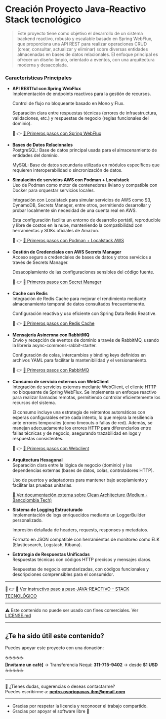# Creación Proyecto Java-Reactivo Stack tecnológico
> Este proyecto tiene como objetivo el desarrollo de un sistema backend reactivo, robusto y escalable basado en Spring WebFlux, que proporciona una API REST para realizar operaciones CRUD (crear, consultar, actualizar y eliminar) sobre diversas entidades almacenadas en bases de datos relacionales. El enfoque principal es ofrecer un diseño limpio, orientado a eventos, con una arquitectura moderna y desacoplada.

### Características Principales

- **API RESTful con Spring WebFlux**  
Implementación de endpoints reactivos para la gestión de recursos.

  Control de flujo no bloqueante basado en Mono y Flux.

  Separación clara entre respuestas técnicas (errores de infraestructura, validaciones, etc.) y respuestas de negocio (reglas funcionales del dominio).

  🔗 👉 [📘 Primeros pasos con Spring WebFlux](./doc/spring-webflux.md)

- **Bases de Datos Relacionales**  
  PostgreSQL: Base de datos principal usada para el almacenamiento de entidades del dominio.

  MySQL: Base de datos secundaria utilizada en módulos específicos que requieren interoperabilidad o sincronización de datos.

- **Simulación de servicios AWS con Podman + Localstack**  
  Uso de Podman como motor de contenedores liviano y compatible con Docker para orquestar servicios locales.
  
  Integración con Localstack para simular servicios de AWS como S3, DynamoDB, Secrets Manager, entre otros, permitiendo desarrollar y probar localmente sin necesidad de una cuenta real en AWS.

  Esta configuración facilita un entorno de desarrollo portátil, reproducible y libre de costos en la nube, manteniendo la compatibilidad con herramientas y SDKs oficiales de Amazon.

  🔗 👉 [📘 Primeros pasos con Podman + Localstack AWS](./doc/podman-localstack-aws.md)

- **Gestión de Credenciales con AWS Secrets Manager**  
  Acceso seguro a credenciales de bases de datos y otros servicios a través de Secrets Manager.

  Desacoplamiento de las configuraciones sensibles del código fuente.

  🔗 👉 [📘 Primeros pasos con Secret Manager](./doc/secret-manager.md)

- **Cache con Redis**  
  Integración de Redis Cache para mejorar el rendimiento mediante almacenamiento temporal de datos consultados frecuentemente.

  Configuración reactiva y uso eficiente con Spring Data Redis Reactive.

  🔗 👉 [📘 Primeros pasos con Redis Cache](./doc/redis-cache.md)

- **Mensajería Asíncrona con RabbitMQ**  
  Envío y recepción de eventos de dominio a través de RabbitMQ, usando la librería async-commons-rabbit-starter.

  Configuración de colas, intercambios y binding keys definidos en archivos YAML para facilitar la mantenibilidad y el versionamiento.

  🔗 👉 [📘 Primeros pasos con RabbitMQ](./doc/rabbitmq.md)

- **Consumo de servicio externos con WebClient**  
  Integración de servicios externos mediante WebClient, el cliente HTTP no bloqueante de Spring WebFlux.
  Se implementa un enfoque reactivo para realizar llamadas remotas, permitiendo controlar eficientemente los recursos del sistema.

  El consumo incluye una estrategia de reintentos automáticos con esperas configurables entre cada intento, lo que mejora la resiliencia ante errores temporales (como timeouts o fallas de red).
  Además, se manejan adecuadamente los errores HTTP para diferenciarlos entre fallas técnicas y de negocio, asegurando trazabilidad en logs y respuestas consistentes.
  
  🔗 👉 [📘 Primeros pasos con Webclient](./doc/webclient-wiremock-apirest.md)

- **Arquitectura Hexagonal**  
  Separación clara entre la lógica de negocio (dominio) y las dependencias externas (bases de datos, colas, controladores HTTP).

  Uso de puertos y adaptadores para mantener bajo acoplamiento y facilitar las pruebas unitarias.

  <a href="https://medium.com/@diego.coder/introducci%C3%B3n-a-las-clean-architectures-723fe9fe17fa">
  📘 Ver documentación externa sobre Clean Architecture (Medium - Bancolombia Tech)
  </a>

- **Sistema de Logging Estructurado**  
  Implementación de logs enriquecidos mediante un LoggerBuilder personalizado.

  Impresión detallada de headers, requests, responses y metadatos.

  Formato en JSON compatible con herramientas de monitoreo como ELK (Elasticsearch, Logstash, Kibana).

- **Estrategia de Respuestas Unificadas**  
  Respuestas técnicas con códigos HTTP precisos y mensajes claros.

  Respuestas de negocio estandarizadas, con códigos funcionales y descripciones comprensibles para el consumidor.

---

🔗 👉 [📘 Ver instructivo paso a paso JAVA-REACTIVO – STACK TECNOLÓGICO](PRINCIPAL.md)

---

⚠️ Este contenido no puede ser usado con fines comerciales. Ver [LICENSE.md](LICENSE.md)

---
## ¿Te ha sido útil este contenido?

Puedes apoyar este proyecto con una donación:

☕☕☕☕☕  
**[Invítame un café]** → Transferencia Nequí: **311-715-9402** → desde **$1 USD**  
☕☕☕☕☕

---

📩 ¿Tienes dudas, sugerencias o deseas contactarme?  
Puedes escribirme a: **pedro.osoriopavas.ibm@gmail.com**

---

- Gracias por respetar la licencia y reconocer el trabajo compartido.  
- Gracias por apoyar el software libre 🙌